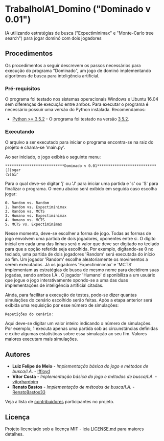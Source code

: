 # TrabalhoIA1_Domino ("Dominado v 0.01")
IA utilizando estratégias de busca ("Expectiminimax" e "Monte-Carlo tree search") para jogar dominó com dois jogadores

## Procedimentos

Os procedimentos a seguir descrevem os passos necessários para execução do programa "Dominado", um jogo de dominó implementando algoritmos de busca para inteligência artificial.

### Pré-requisitos

O programa foi testado nos sistemas operacionais Windows e Ubuntu 16.04 sem diferenças de execução entre ambos.
Para executar o programa é necessário possuir uma versão do Python instalada. Recomendamos:

* [Python >= 3.5.2](https://www.python.org/downloads/) - O programa foi testado na versão [3.5.2](https://www.python.org/downloads/release/python-352/).

### Executando

O arquivo a ser executado para iniciar o programa encontra-se na raiz do projeto e chama-se 'main.py'.

Ao ser iniciado, o jogo exibirá o seguinte menu:

```
***************************Dominado v 0.01***************************
(J)ogar
(S)air
```

Para o qual deve-se digitar 'j' ou 'J' para iniciar uma partida e 's' ou 'S' para finalizar o programa. O menu abaixo será exibido em seguida caso escolha jogar:

```
0. Random vs. Random
1. Random vs. Expectiminimax
2. Random vs. MCTS
3. Humano vs. Expectiminimax
4. Humano vs. MCTS
5. MCTS vs. Expectiminimax
```
Nesse momento, deve-se escolher a forma de jogo. Todas as formas de jogo envolvem uma partida de dois jogadores, oponentes entre si. O dígito inicial em cada uma das linhas será o valor que deve ser digitado no teclado para que a opção referida seja escolhida.
Por exemplo, digitando-se 0 no teclado, uma partida de dois jogadores 'Random' será executada do início ao fim. Um jogador 'Random' escolhe aleatoriamente os movimentos a serem executados. Já os jogadores 'Expectiminimax' e 'MCTS' implementam as estratégias de busca de mesmo nome para decidirem suas jogadas, sendo ambos I.A.. O jogador 'Humano' disponibiliza a um usuário que jogue o jogo interativamente opondo-se a uma das duas implementações de inteligência artificial citadas.

Ainda, para facilitar a execução de testes, pode-se dizer quantas simulações do cenário escolhido serão feitas. Após a etapa anterior será exibida uma requisição por esse número de simulações:

```
Repetições do cenário:
```

Aqui deve-se digitar um valor inteiro indicando o número de simulações. Por exemplo, 1 executa apenas uma partida sob as circunstâncias definidas e exibe algumas estatísticas sobre essa simulação ao seu fim. Valores maiores executam mais simulações.

## Autores

* **Luiz Felipe de Melo** - *Implementação básica do jogo e métodos de busca/I.A.* - [lffloyd](https://github.com/lffloyd)
* **Vítor Costa** - *Implementação básica do jogo e métodos de busca/I.A.* - [vitorhardoim](https://github.com/vitorhardoim)
* **Renato Bastos** - *Implementação de métodos de busca/I.A.* - [RenatoBastos33](https://github.com/RenatoBastos33)

Veja a lista de [contribuidores](https://github.com/lffloyd/TrabalhoIA1_Domino/contributors) participantes no projeto.

## Licença

Projeto licenciado sob a licença MIT - leia [LICENSE.md](https://github.com/lffloyd/TrabalhoIA1_Domino/blob/rev0.1/LICENSE) para maiores detalhes.

